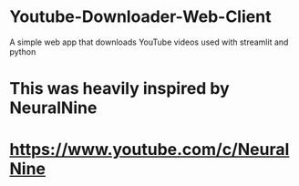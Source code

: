 # Youtube-Downloader-Web-Client
A simple web app that downloads YouTube videos used with streamlit and python

# This was heavily inspired by NeuralNine

# https://www.youtube.com/c/NeuralNine
